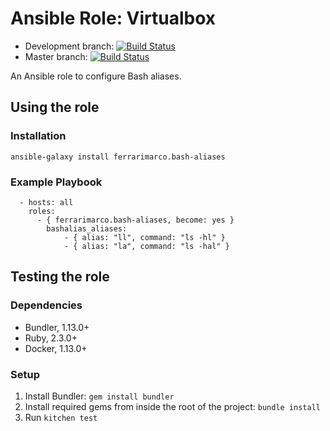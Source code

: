 # Ansible Role: Virtualbox
* Development branch: [![Build Status](https://travis-ci.org/ferrarimarco/ansible-role-bash-aliases.svg?branch=development)](https://travis-ci.org/ferrarimarco/ansible-role-bash-aliases)
* Master branch: [![Build Status](https://travis-ci.org/ferrarimarco/ansible-role-bash-aliases.svg?branch=master)](https://travis-ci.org/ferrarimarco/ansible-role-bash-aliases)

An Ansible role to configure Bash aliases.

## Using the role
### Installation
```
ansible-galaxy install ferrarimarco.bash-aliases
```

### Example Playbook
```
  - hosts: all
    roles:
      - { ferrarimarco.bash-aliases, become: yes }
        bashalias_aliases:
            - { alias: "ll", command: "ls -hl" }
            - { alias: "la", command: "ls -hal" }
```

## Testing the role

### Dependencies
- Bundler, 1.13.0+
- Ruby, 2.3.0+
- Docker, 1.13.0+

### Setup

1. Install Bundler: `gem install bundler`
1. Install required gems from inside the root of the project: `bundle install`
1. Run `kitchen test`
